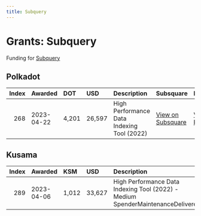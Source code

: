 ```yaml
---
title: Subquery
---
```

# Grants: Subquery

Funding for [Subquery](/data/apis/subquery)

## Polkadot


|   Index | Awarded    | DOT   | USD    | Description                                | Subsquare                                                                | Polkassembly                                                          |
|--------:|:-----------|:------|:-------|:-------------------------------------------|:-------------------------------------------------------------------------|:----------------------------------------------------------------------|
|     268 | 2023-04-22 | 4,201 | 26,597 | High Performance Data Indexing Tool (2022) | [View on Subsquare](https://polkadot.subsquare.io/treasury/proposal/268) | [View on Polkassembly](https://polkadot.polkassembly.io/treasury/268) |


## Kusama

|   Index | Awarded    | KSM   | USD    | Description                                                                     | Subsquare                                                              | Polkassembly                                                        |
|--------:|:-----------|:------|:-------|:--------------------------------------------------------------------------------|:-----------------------------------------------------------------------|:--------------------------------------------------------------------|
|     289 | 2023-04-06 | 1,012 | 33,627 | High Performance Data Indexing Tool (2022) - Medium SpenderMaintenanceDelivered | [View on Subsquare](https://kusama.subsquare.io/treasury/proposal/289) | [View on Polkassembly](https://kusama.polkassembly.io/treasury/289) |
